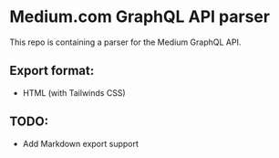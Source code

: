 # Medium.com GraphQL API parser
This repo is containing a parser for the Medium GraphQL API.

## Export format:
 - HTML (with Tailwinds CSS)

## TODO:
 - Add Markdown export support
